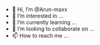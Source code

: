 - 👋 Hi, I’m @Arun-maxx
- 👀 I’m interested in ...
- 🌱 I’m currently learning ...
- 💞️ I’m looking to collaborate on ...
- 📫 How to reach me ...

<!---
Arun-maxx/Arun-maxx is a ✨ special ✨ repository because its `README.md` (this file) appears on your GitHub profile.
You can click the Preview link to take a look at your changes.
--->
